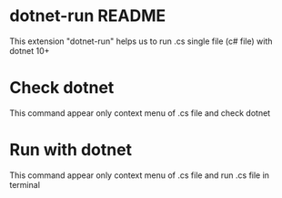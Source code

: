 # dotnet-run README

This extension "dotnet-run" helps us to run .cs single file (c# file) with dotnet 10+

# Check dotnet
This command appear only context menu of .cs file and check dotnet


# Run with dotnet
This command appear only context menu of .cs file and run .cs file in terminal